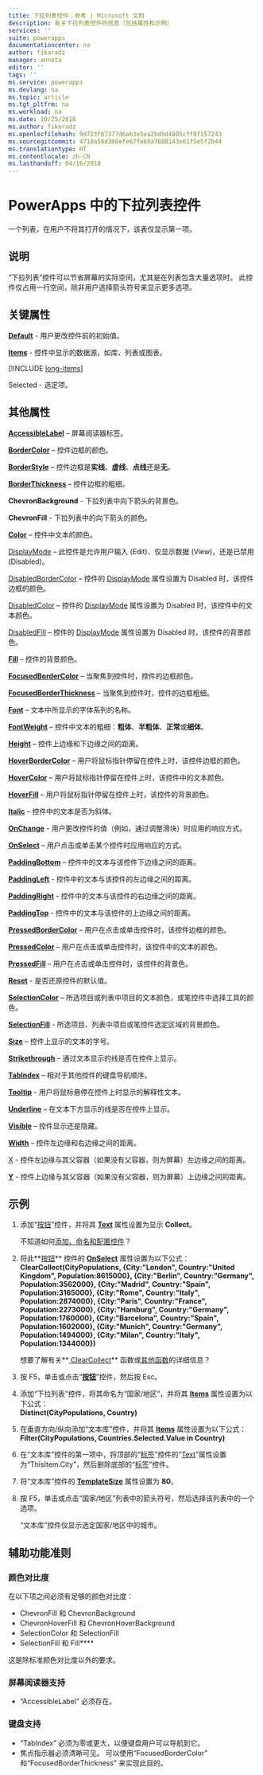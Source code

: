 ```yaml
---
title: 下拉列表控件：参考 | Microsoft 文档
description: 有关下拉列表控件的信息（包括属性和示例）
services: ''
suite: powerapps
documentationcenter: na
author: fikaradz
manager: anneta
editor: ''
tags: ''
ms.service: powerapps
ms.devlang: na
ms.topic: article
ms.tgt_pltfrm: na
ms.workload: na
ms.date: 10/25/2016
ms.author: fikaradz
ms.openlocfilehash: 9d723fb7377d6ab3e5ea2bd9d4805cff8f157243
ms.sourcegitcommit: 4710a56d308efe67fe60a7688143e61f5e5f2b44
ms.translationtype: HT
ms.contentlocale: zh-CN
ms.lasthandoff: 04/16/2018
---
```

# <a name="drop-down-control-in-powerapps"></a>PowerApps 中的下拉列表控件
一个列表，在用户不将其打开的情况下，该表仅显示第一项。

## <a name="description"></a>说明
“下拉列表”控件可以节省屏幕的实际空间，尤其是在列表包含大量选项时。 此控件仅占用一行空间，除非用户选择箭头符号来显示更多选项。

## <a name="key-properties"></a>关键属性
**[Default](properties-core.md)** - 用户更改控件前的初始值。

**[Items](properties-core.md)** - 控件中显示的数据源，如库、列表或图表。

[!INCLUDE [long-items](../../../includes/long-items.md)]

Selected - 选定项。

## <a name="additional-properties"></a>其他属性
**[AccessibleLabel](properties-accessibility.md)** – 屏幕阅读器标签。

**[BorderColor](properties-color-border.md)** – 控件边框的颜色。

**[BorderStyle](properties-color-border.md)** – 控件边框是**实线**、**虚线**、**点线**还是**无**。

**[BorderThickness](properties-color-border.md)** – 控件边框的粗细。

**ChevronBackground** - 下拉列表中向下箭头的背景色。

**ChevronFill** - 下拉列表中的向下箭头的颜色。

**[Color](properties-color-border.md)** – 控件中文本的颜色。

[DisplayMode](properties-core.md) – 此控件是允许用户输入 (Edit)、仅显示数据 (View)，还是已禁用 (Disabled)。

[DisabledBorderColor](properties-color-border.md) – 控件的 [DisplayMode](properties-core.md) 属性设置为 Disabled 时，该控件边框的颜色。

[DisabledColor](properties-color-border.md) – 控件的 [DisplayMode](properties-core.md) 属性设置为 Disabled 时，该控件中的文本颜色。

[DisabledFill](properties-color-border.md) – 控件的 [DisplayMode](properties-core.md) 属性设置为 Disabled 时，该控件的背景颜色。

**[Fill](properties-color-border.md)** – 控件的背景颜色。

**[FocusedBorderColor](properties-color-border.md)** – 当聚焦到控件时，控件的边框颜色。

**[FocusedBorderThickness](properties-color-border.md)** – 当聚焦到控件时，控件的边框粗细。

**[Font](properties-text.md)** – 文本中所显示的字体系列的名称。

**[FontWeight](properties-text.md)** – 控件中文本的粗细：**粗体**、**半粗体**、**正常**或**细体**。

**[Height](properties-size-location.md)** – 控件上边缘和下边缘之间的距离。

**[HoverBorderColor](properties-color-border.md)** – 用户将鼠标指针停留在控件上时，该控件边框的颜色。

**[HoverColor](properties-color-border.md)** – 用户将鼠标指针停留在控件上时，该控件中的文本颜色。

**[HoverFill](properties-color-border.md)** – 用户将鼠标指针停留在控件上时，该控件的背景颜色。

**[Italic](properties-text.md)** – 控件中的文本是否为斜体。

**[OnChange](properties-core.md)** - 用户更改控件的值（例如，通过调整滑块）时应用的响应方式。

**[OnSelect](properties-core.md)** – 用户点击或单击某个控件时应用响应的方式。

**[PaddingBottom](properties-size-location.md)** – 控件中的文本与该控件下边缘之间的距离。

**[PaddingLeft](properties-size-location.md)** - 控件中的文本与该控件的左边缘之间的距离。

**[PaddingRight](properties-size-location.md)** - 控件中的文本与该控件的右边缘之间的距离。

**[PaddingTop](properties-size-location.md)** - 控件中的文本与该控件的上边缘之间的距离。

**[PressedBorderColor](properties-color-border.md)** – 用户在点击或单击控件时，该控件边框的颜色。

**[PressedColor](properties-color-border.md)** – 用户在点击或单击控件时，该控件中的文本的颜色。

**[PressedFill](properties-color-border.md)** – 用户在点击或单击控件时，该控件的背景色。

**[Reset](properties-core.md)** - 是否还原控件的默认值。

**[SelectionColor](properties-color-border.md)** – 所选项目或列表中项目的文本颜色，或笔控件中选择工具的颜色。

**[SelectionFill](properties-color-border.md)** - 所选项目、列表中项目或笔控件选定区域的背景颜色。

**[Size](properties-text.md)** – 控件上显示的文本的字号。

**[Strikethrough](properties-text.md)** – 通过文本显示的线是否在控件上显示。

**[TabIndex](properties-accessibility.md)** – 相对于其他控件的键盘导航顺序。

**[Tooltip](properties-core.md)** - 用户将鼠标悬停在控件上时显示的解释性文本。

**[Underline](properties-text.md)** – 在文本下方显示的线是否在控件上显示。

**[Visible](properties-core.md)** – 控件显示还是隐藏。

**[Width](properties-size-location.md)** – 控件左边缘和右边缘之间的距离。

[X](properties-size-location.md) - 控件左边缘与其父容器（如果没有父容器，则为屏幕）左边缘之间的距离。

**[Y](properties-size-location.md)** - 控件上边缘与其父容器（如果没有父容器，则为屏幕）上边缘之间的距离。

## <a name="example"></a>示例
1. 添加“[按钮](control-button.md)”控件，并将其 **[Text](properties-core.md)** 属性设置为显示 **Collect**。
   
    不知道如何[添加、命名和配置控件](../add-configure-controls.md)？
2. 将此**[按钮](control-button.md)** 控件的 **[OnSelect](properties-core.md)** 属性设置为以下公式：
   <br>**ClearCollect(CityPopulations, {City:"London", Country:"United Kingdom", Population:8615000}, {City:"Berlin", Country:"Germany", Population:3562000}, {City:"Madrid", Country:"Spain", Population:3165000}, {City:"Rome", Country:"Italy", Population:2874000}, {City:"Paris", Country:"France", Population:2273000}, {City:"Hamburg", Country:"Germany", Population:1760000}, {City:"Barcelona", Country:"Spain", Population:1602000}, {City:"Munich", Country:"Germany", Population:1494000}, {City:"Milan", Country:"Italy", Population:1344000})**
   
    想要了解有关**[ ClearCollect](../functions/function-clear-collect-clearcollect.md)** 函数或[其他函数](../formula-reference.md)的详细信息？
3. 按 F5，单击或点击“**[按钮](control-button.md)**”控件，然后按 Esc。
4. 添加“下拉列表”控件，将其命名为“国家/地区”，并将其 **[Items](properties-core.md)** 属性设置为以下公式：
   <br>**Distinct(CityPopulations, Country)**
5. 在垂直方向/纵向添加“文本库”控件，并将其 **[Items](properties-core.md)** 属性设置为以下公式：
   <br>**Filter(CityPopulations, Countries.Selected.Value in Country)**
6. 在“文本库”控件的第一项中，将顶部的“[标签](control-text-box.md)”控件的“[Text](properties-core.md)”属性设置为“ThisItem.City”，然后删除底部的“[标签](control-text-box.md)”控件。
7. 将“文本库”控件的 **[TemplateSize](control-gallery.md)** 属性设置为 **80**。
8. 按 F5，单击或点击“国家/地区”列表中的箭头符号，然后选择该列表中的一个选项。
   
    “文本库”控件仅显示选定国家/地区中的城市。


## <a name="accessibility-guidelines"></a>辅助功能准则
### <a name="color-contrast"></a>颜色对比度
在以下项之间必须有足够的颜色对比度：
* ChevronFill 和 ChevronBackground
* ChevronHoverFill 和 ChevronHoverBackground
* SelectionColor 和 SelectionFill
* SelectionFill 和 Fill**[](properties-color-border.md)**

这是除标准颜色对比度以外的要求。

### <a name="screen-reader-support"></a>屏幕阅读器支持
* “AccessibleLabel”**[](properties-accessibility.md)** 必须存在。

### <a name="keyboard-support"></a>键盘支持
* “TabIndex”**[](properties-accessibility.md)** 必须为零或更大，以便键盘用户可以导航到它。
* 焦点指示器必须清晰可见。 可以使用“FocusedBorderColor”**[](properties-color-border.md)** 和“FocusedBorderThickness”**[](properties-color-border.md)** 来实现此目的。
